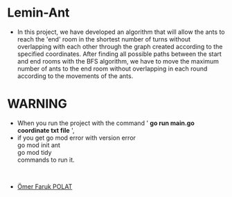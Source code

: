 # Lemin-Ant

- In this project, we have developed an algorithm that will allow the ants to reach the 'end' room in the shortest number of turns without overlapping with each other through the graph created according to the specified coordinates.
After finding all possible paths between the start and end rooms with the BFS algorithm, we have to move the maximum number of ants to the end room without overlapping in each round according to the movements of the ants.

# WARNING 

- When you run the project with the command ' **go run main.go coordinate txt file** ', 
- if you get go mod error with version error <br>
 go mod init ant <br>
go mod tidy  <br> commands to run it.

<br>

- [Ömer Faruk POLAT](https://www.linkedin.com/in/oomer-faruk-polat/)